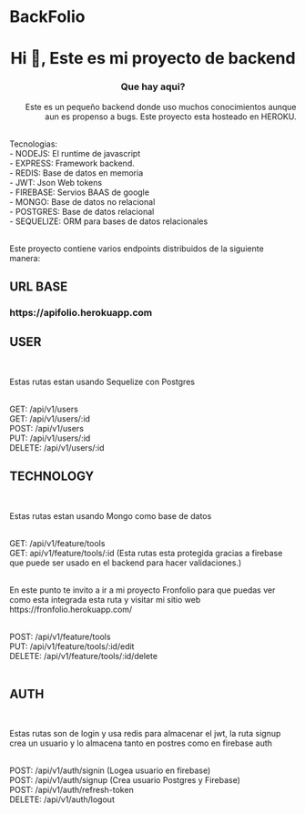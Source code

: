 # BackFolio

<h1 align="center">Hi 👋, Este es mi proyecto de backend</h1>
<h3 align="center">Que hay aqui?</h3>

<p align="right">
Este es un pequeño backend donde uso muchos conocimientos aunque aun es propenso a bugs. Este proyecto esta hosteado en HEROKU.
</p>
<br>
Tecnologias:<br>
- NODEJS: El runtime de javascript <br>
- EXPRESS: Framework backend.<br>
- REDIS: Base de datos en memoria<br>
- JWT: Json Web tokens <br>
- FIREBASE: Servios BAAS de google <br>
- MONGO: Base de datos no relacional <br>
- POSTGRES: Base de datos relacional<br>
- SEQUELIZE: ORM para bases de datos relacionales<br>
<br>
<p align="left">
Este proyecto contiene varios endpoints distribuidos de la siguiente manera:
</p>

<h2> URL BASE </h2>
<h3>https://apifolio.herokuapp.com</h3>
<h2>USER</h2>
<br>
<p>Estas rutas estan usando Sequelize con Postgres</p>
<br>
GET:     /api/v1/users <br>
GET:     /api/v1/users/:id<br>
POST:    /api/v1/users<br>
PUT:     /api/v1/users/:id<br>
DELETE:  /api/v1/users/:id<br>

<h2>TECHNOLOGY</h2>
<br>
<p>Estas rutas estan usando Mongo como base de datos</p>
<br>
GET:   /api/v1/feature/tools<br>
GET:   api/v1/feature/tools/:id (Esta rutas esta protegida gracias a firebase que puede ser usado en el backend para hacer validaciones.)<br>
<br>
<p>En este punto te invito a ir a mi proyecto Fronfolio  para que puedas ver como esta integrada esta ruta y visitar mi sitio web https://fronfolio.herokuapp.com/</p>
<br>
POST:  /api/v1/feature/tools<br>
PUT:   /api/v1/feature/tools/:id/edit<br>
DELETE: /api/v1/feature/tools/:id/delete<br>
<br>
<h2>AUTH</h2>
<br>
<p>Estas rutas son de login y usa redis para almacenar el jwt, la ruta signup crea un usuario y lo almacena tanto en postres como en firebase auth</p>
<br>
POST: /api/v1/auth/signin (Logea usuario en firebase)<br> 
POST: /api/v1/auth/signup (Crea usuario Postgres y Firebase)<br>
POST: /api/v1/auth/refresh-token <br>
DELETE: /api/v1/auth/logout <br>
